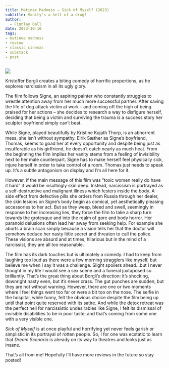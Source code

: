 ```yaml
---
title: Matinee Madness – Sick of Myself (2023)
subtitle: Vanity's a hell of a drug!
author:
  - Finnlay Dall
date: 2023-10-10
tags:
- matinee madness
- review
- classic cinemas
- substack
- post
---
```

[![](https://substackcdn.com/image/fetch/w*1456,c*limit,f*auto,q*auto:good,fl*progressive:steep/https%3A%2F%2Fsubstack-post-media.s3.amazonaws.com%2Fpublic%2Fimages%2Fa8909bb8-c92a-4430-8006-28e1247b752e*1920x1080.jpeg)](https://substackcdn.com/image/fetch/f*auto,q*auto:good,fl*progressive:steep/https%3A%2F%2Fsubstack-post-media.s3.amazonaws.com%2Fpublic%2Fimages%2Fa8909bb8-c92a-4430-8006-28e1247b752e*1920x1080.jpeg)

Kristoffer Borgli creates a biting comedy of horrific proportions, as he explores narcissism in all its ugly glory. 

The film follows Signe, an aspiring painter who constantly struggles to wrestle attention away from her much more successful partner. After saving the life of dog attack victim at work – and coming off the high of being praised for her actions – she decides to research a way to disfigure herself, deciding that being a victim and surviving the trauma is a success story her sculptor boyfriend simply can’t beat.

While Signe, played beautifully by Kristine Kujath Thorp, is an abhorrent mess, she isn’t without sympathy. Eirik Sæther as Signe’s boyfriend, Thomas, seems to goad her at every opportunity and despite being just as insufferable as his girlfriend, he doesn’t catch nearly as much heat. From the beginning the film implies her vanity stems from a feeling of invisibility next to her male counterpart. Signe has to make herself feel physically sick, injure herself in order to take control of a room. Thomas just needs to speak up. It’s a subtle antagonism on display and I’m all here for it.

However, if the main message of this film was “toxic women really do have it hard” it would be insultingly skin deep. Instead, narcissism is portrayed as a self-destructive and malignant illness which festers inside the body. A side effect from defective pills she orders from Russia through her dealer, the skin lesions on Signe’s body begin as comical, yet aesthetically pleasing accessories to her act. But as they weep, bleed and swell, seemingly in response to her increasing lies, they force the film to take a sharp turn towards the grotesque and into the realm of gore and body horror. Her paranoid delusions often lead her away from seeking help. For example she aborts a brain scan simply because a vision tells her that the doctor will somehow deduce her nasty little secret and threaten to call the police. These visions are absurd and at times, hilarious but in the mind of a narcissist, they are all too reasonable.

The film has its dark touches but is ultimately a comedy. I had to keep from laughing too loud as there were a few morning stragglers like myself, but believe me when I say it was a challenge. Slight spoilers ahead…but I never thought in my life I would see a sex scene and a funeral juxtaposed so brilliantly. That’s the great thing about Borgli’s direction: it’s shocking, downright nasty even, but it’s never crass. The gut punches are sudden, but they are not without warning. However, there are one or two moments where I feel things went too far or were a bit too on the nose. The selfie in the hospital, while funny, felt the obvious choice despite the film being up until that point quite reserved with its satire. And while the detox retreat was the perfect hell for narcissistic undesirables like Signe, I felt its dismissal of invisible disabilities to be in poor taste; and that’s coming from some one with a very visible one.

 *Sick of Myself* is at once playful and horrifying yet never feels garish or simplistic in its portrayal of rotten people. So, I for one was ecstatic to learn that *Dream Scenario* is already on its way to theatres and looks just as insane.

That’s all from me! Hopefully I’ll have more reviews in the future so stay posted!
